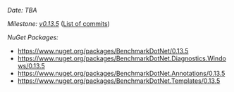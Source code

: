 _Date: TBA_

_Milestone: [v0.13.5](https://github.com/dotnet/BenchmarkDotNet/issues?q=milestone%3Av0.13.5)_
([List of commits](https://github.com/dotnet/BenchmarkDotNet/compare/v0.13.4...v0.13.5))

_NuGet Packages:_
* https://www.nuget.org/packages/BenchmarkDotNet/0.13.5
* https://www.nuget.org/packages/BenchmarkDotNet.Diagnostics.Windows/0.13.5
* https://www.nuget.org/packages/BenchmarkDotNet.Annotations/0.13.5
* https://www.nuget.org/packages/BenchmarkDotNet.Templates/0.13.5